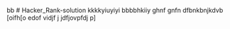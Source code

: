 bb # Hacker_Rank-solution
kkkkyiuyiyi
bbbbhkiiy
ghnf
gnfn
dfbnkbnjkdvb
[oifh[o
edof
vidjf
j
jdfjovpfdj
p]
